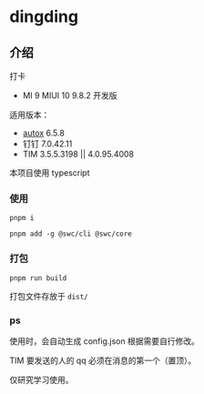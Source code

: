 # dingding

## 介绍

打卡

-   MI 9 MIUI 10 9.8.2 开发版

适用版本：

-   [autox](https://github.com/kkevsekk1/AutoX) 6.5.8
-   钉钉 7.0.42.11
-   TIM 3.5.5.3198 || 4.0.95.4008

本项目使用 typescript

### 使用

`pnpm i`

`pnpm add -g @swc/cli @swc/core`

### 打包

`pnpm run build`

打包文件存放于 `dist/`

### ps

使用时，会自动生成 config.json 根据需要自行修改。

TIM 要发送的人的 qq 必须在消息的第一个（置顶）。

仅研究学习使用。

